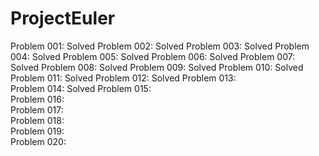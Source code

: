 # ProjectEuler

Problem 001:	Solved
Problem 002:	Solved
Problem 003:	Solved
Problem 004:	Solved
Problem 005:	Solved
Problem 006:	Solved
Problem 007:	Solved
Problem 008:	Solved
Problem 009:	Solved
Problem 010:	Solved
Problem 011:	Solved
Problem 012:	Solved
Problem 013:	
Problem 014:	Solved
Problem 015:	
Problem 016:	
Problem 017:	
Problem 018:	
Problem 019:	
Problem 020:	